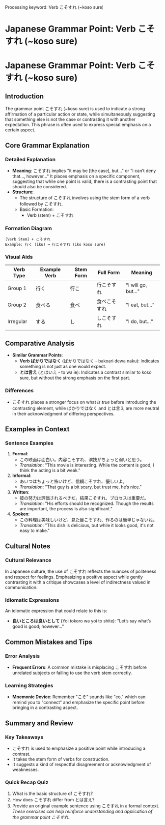 Processing keyword: Verb こそすれ (~koso sure)
# Japanese Grammar Point: Verb こそすれ (~koso sure)
# Japanese Grammar Point: Verb こそすれ (~koso sure)
## Introduction
The grammar point こそすれ (~koso sure) is used to indicate a strong affirmation of a particular action or state, while simultaneously suggesting that something else is not the case or contrasting it with another expectation. This phrase is often used to express special emphasis on a certain aspect.
## Core Grammar Explanation
### Detailed Explanation
- **Meaning**: こそすれ implies "it may be [the case], but..." or "I can’t deny that..., however..." It places emphasis on a specific component, suggesting that while one point is valid, there is a contrasting point that should also be considered.
- **Structure**: 
  - The structure of こそすれ involves using the stem form of a verb followed by こそすれ.
  - Basic Formation: 
    - Verb (stem) + こそすれ
### Formation Diagram
```
[Verb Stem] + こそすれ
Example: 行く (iku) → 行こそすれ (iko koso sure)
```
### Visual Aids
| Verb Type    | Example Verb | Stem Form    | Full Form        | Meaning                                               |
|--------------|--------------|--------------|------------------|-------------------------------------------------------|
| Group 1      | 行く         | 行こ         | 行こそすれ       | "I will go, but..."                                   |
| Group 2      | 食べる       | 食べ         | 食べこそすれ     | "I eat, but..."                                       |
| Irregular     | する         | し           | しこそすれ       | "I do, but..."                                        |
## Comparative Analysis
- **Similar Grammar Points**: 
  - **Verb ばかりではなく** (ばかりではなく - bakoari dewa naku): Indicates something is not just as one would expect.
  - **とは言え** (とはいえ - to wa ie): Indicates a contrast similar to koso sure, but without the strong emphasis on the first part.
  
### Differences
- こそすれ places a stronger focus on what *is true* before introducing the contrasting element, while ばかりではなく and とは言え are more neutral in their acknowledgment of differing perspectives.
## Examples in Context
### Sentence Examples
1. **Formal**:
   - この映画は面白い。内容こそすれ、演技がちょっと弱いと思う。
   - *Translation*: "This movie is interesting. While the content is good, I think the acting is a bit weak."
2. **Informal**:
   - あいつはちょっと怖いけど、信頼こそすれ、優しいよ。
   - *Translation*: "That guy is a bit scary, but trust me, he’s nice."
3. **Written**:
   - 彼の努力は評価されるべきだ。結果こそすれ、プロセスは重要だ。
   - *Translation*: "His efforts should be recognized. Though the results are important, the process is also significant."
4. **Spoken**:
   - この料理は美味しいけど、見た目こそすれ、作るのは簡単じゃないね。
   - *Translation*: "This dish is delicious, but while it looks good, it's not easy to make."
## Cultural Notes
### Cultural Relevance
In Japanese culture, the use of こそすれ reflects the nuances of politeness and respect for feelings. Emphasizing a positive aspect while gently contrasting it with a critique showcases a level of indirectness valued in communication.
### Idiomatic Expressions
An idiomatic expression that could relate to this is:
- **良いところは良いとして** (Yoi tokoro wa yoi to shite): "Let’s say what’s good is good; however…"
## Common Mistakes and Tips
### Error Analysis
- **Frequent Errors**: A common mistake is misplacing こそすれ before unrelated subjects or failing to use the verb stem correctly.
  
### Learning Strategies
- **Mnemonic Device**: Remember "こそ" sounds like "co," which can remind you to "connect" and emphasize the specific point before bringing in a contrasting aspect.
## Summary and Review
### Key Takeaways
- こそすれ is used to emphasize a positive point while introducing a contrast.
- It takes the stem form of verbs for construction.
- It suggests a kind of respectful disagreement or acknowledgment of weaknesses.
### Quick Recap Quiz
1. What is the basic structure of こそすれ?
2. How does こそすれ differ from とは言え?
3. Provide an original example sentence using こそすれ in a formal context.
*These exercises can help reinforce understanding and application of the grammar point こそすれ.*
